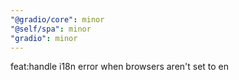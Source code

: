```yaml
---
"@gradio/core": minor
"@self/spa": minor
"gradio": minor
---
```


feat:handle i18n error when browsers aren't set to en
